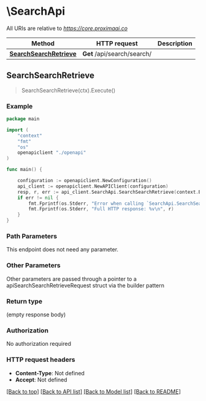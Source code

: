 # \SearchApi

All URIs are relative to *https://core.proximaai.co*

Method | HTTP request | Description
------------- | ------------- | -------------
[**SearchSearchRetrieve**](SearchApi.md#SearchSearchRetrieve) | **Get** /api/search/search/ | 



## SearchSearchRetrieve

> SearchSearchRetrieve(ctx).Execute()



### Example

```go
package main

import (
    "context"
    "fmt"
    "os"
    openapiclient "./openapi"
)

func main() {

    configuration := openapiclient.NewConfiguration()
    api_client := openapiclient.NewAPIClient(configuration)
    resp, r, err := api_client.SearchApi.SearchSearchRetrieve(context.Background()).Execute()
    if err != nil {
        fmt.Fprintf(os.Stderr, "Error when calling `SearchApi.SearchSearchRetrieve``: %v\n", err)
        fmt.Fprintf(os.Stderr, "Full HTTP response: %v\n", r)
    }
}
```

### Path Parameters

This endpoint does not need any parameter.

### Other Parameters

Other parameters are passed through a pointer to a apiSearchSearchRetrieveRequest struct via the builder pattern


### Return type

 (empty response body)

### Authorization

No authorization required

### HTTP request headers

- **Content-Type**: Not defined
- **Accept**: Not defined

[[Back to top]](#) [[Back to API list]](../README.md#documentation-for-api-endpoints)
[[Back to Model list]](../README.md#documentation-for-models)
[[Back to README]](../README.md)

